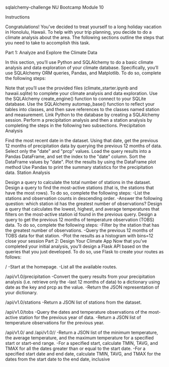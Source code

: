 sqlalchemy-challenge
NU Bootcamp Module 10

Instructions

Congratulations! You've decided to treat yourself to a long holiday vacation in Honolulu, Hawaii. To help with your trip planning, you decide to do a climate analysis about the area. The following sections outline the steps that you need to take to accomplish this task.

Part 1: Analyze and Explore the Climate Data

In this section, you’ll use Python and SQLAlchemy to do a basic climate analysis and data exploration of your climate database. Specifically, you’ll use SQLAlchemy ORM queries, Pandas, and Matplotlib. To do so, complete the following steps:

Note that you’ll use the provided files (climate_starter.ipynb and hawaii.sqlite) to complete your climate analysis and data exploration.
Use the SQLAlchemy create_engine() function to connect to your SQLite database.
Use the SQLAlchemy automap_base() function to reflect your tables into classes, and then save references to the classes named station and measurement.
Link Python to the database by creating a SQLAlchemy session.
Perform a precipitation analysis and then a station analysis by completing the steps in the following two subsections.
Precipitation Analysis

Find the most recent date in the dataset.
Using that date, get the previous 12 months of precipitation data by querying the previous 12 months of data.
Select only the "date" and "prcp" values.
Load the query results into a Pandas DataFrame, and set the index to the "date" column.
Sort the DataFrame values by "date".
Plot the results by using the DataFrame plot method
Use Pandas to print the summary statistics for the precipitation data.
Station Analysis

Design a query to calculate the total number of stations in the dataset.
Design a query to find the most-active stations (that is, the stations that have the most rows). To do so, complete the following steps: -List the stations and observation counts in descending order. -Answer the following question: which station id has the greatest number of observations?
Design a query that calculates the lowest, highest, and average temperatures that filters on the most-active station id found in the previous query.
Design a query to get the previous 12 months of temperature observation (TOBS) data. To do so, complete the following steps: -Filter by the station that has the greatest number of observations. -Query the previous 12 months of TOBS data for that station. -Plot the results as a histogram with bins=12
close your session
Part 2: Design Your Climate App Now that you’ve completed your initial analysis, you’ll design a Flask API based on the queries that you just developed. To do so, use Flask to create your routes as follows:

/ -Start at the homepage. -List all the available routes.

/api/v1.0/precipitation -Convert the query results from your precipitation analysis (i.e. retrieve only the -last 12 months of data) to a dictionary using date as the key and prcp as the value. -Return the JSON representation of your dictionary.

/api/v1.0/stations -Return a JSON list of stations from the dataset.

/api/v1.0/tobs -Query the dates and temperature observations of the most-active station for the previous year of data. -Return a JSON list of temperature observations for the previous year.

/api/v1.0/ and /api/v1.0// -Return a JSON list of the minimum temperature, the average temperature, and the maximum temperature for a specified start or start-end range. -For a specified start, calculate TMIN, TAVG, and TMAX for all the dates greater than or equal to the start date. -For a specified start date and end date, calculate TMIN, TAVG, and TMAX for the dates from the start date to the end date, inclusive
